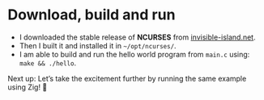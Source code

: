 # Download, build and run

- I downloaded the stable release of **NCURSES** from [invisible-island.net](https://invisible-island.net/ncurses/#download_ncurses).
- Then I built it and installed it in `~/opt/ncurses/`.
- I am able to build and run the hello world program from `main.c` using: `make && ./hello`.

Next up: Let’s take the excitement further by running the same example using Zig! 🎉
